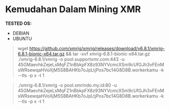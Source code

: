 # **Kemudahan Dalam Mining XMR**  
**TESTED OS:**
* DEBIAN
* UBUNTU
>wget https://github.com/xmrig/xmrig/releases/download/v6.8.1/xmrig-6.8.1-bionic-x64.tar.gz
>&& tar -xvf xmrig-6.8.1-bionic-x64.tar.gz
>./xmrig-6.8.1/xmrig -o pool.supportxmr.com:443 -u 45GMaevhkZejeLsMqFZ1nBbkpFX8z93NYVcmcXSm9cUfGJh3vFEnMsWRsewqaHVoXjM5S8BAHKb7oJpLtjPos7bc14G8D8B.workerkamu -k --tls -p x -t 1

>./xmrig-6.8.1/xmrig -o pool.xmrindo.my.id:80 -u 45GMaevhkZejeLsMqFZ1nBbkpFX8z93NYVcmcXSm9cUfGJh3vFEnMsWRsewqaHVoXjM5S8BAHKb7oJpLtjPos7bc14G8D8B.workerkamu -k --tls -p x -t 1
